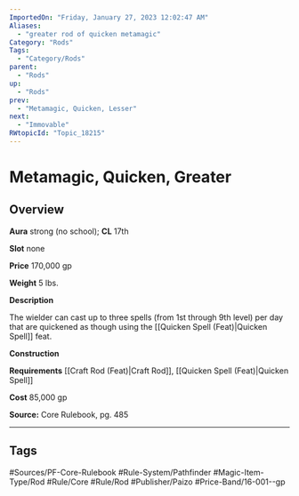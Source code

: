 ```yaml
---
ImportedOn: "Friday, January 27, 2023 12:02:47 AM"
Aliases:
  - "greater rod of quicken metamagic"
Category: "Rods"
Tags:
  - "Category/Rods"
parent:
  - "Rods"
up:
  - "Rods"
prev:
  - "Metamagic, Quicken, Lesser"
next:
  - "Immovable"
RWtopicId: "Topic_18215"
---
```

# Metamagic, Quicken, Greater
## Overview
**Aura** strong (no school); **CL** 17th

**Slot** none

**Price** 170,000 gp

**Weight** 5 lbs.

**Description**

The wielder can cast up to three spells (from 1st through 9th level) per day that are quickened as though using the [[Quicken Spell (Feat)|Quicken Spell]] feat.

**Construction**

**Requirements** [[Craft Rod (Feat)|Craft Rod]], [[Quicken Spell (Feat)|Quicken Spell]]

**Cost** 85,000 gp

**Source:** Core Rulebook, pg. 485


---
## Tags
#Sources/PF-Core-Rulebook #Rule-System/Pathfinder #Magic-Item-Type/Rod #Rule/Core #Rule/Rod #Publisher/Paizo #Price-Band/16-001--gp

